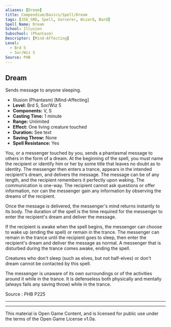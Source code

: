 ```yaml
---
aliases: [Dream]
title: Compendium/Basics/Spell/Dream
tags: [35E_SRD, Spell, Sorcerer, Wizard, Bard]
Spell Name: Dream
School: Illusion
Subschool: (Phantasm)
Descriptor: [Mind-Affecting]
Level:
  - Brd 5
  - Sor/Wiz 5
Source: PHB
---
```



## Dream

Sends message to anyone sleeping.

*   Illusion (Phantasm) [Mind-Affecting]
*   **Level:** Brd 5, Sor/Wiz 5
*   **Components:** V, S
*   **Casting Time:** 1 minute
*   **Range:** Unlimited
*   **Effect:** One living creature touched
*   **Duration:** See text
*   **Saving Throw:** None
*   **Spell Resistance:** Yes

<p>You, or a messenger touched by you, sends a phantasmal message to others in the form of a dream. At the beginning of the spell, you must name the recipient or identify him or her by some title that leaves no doubt as to identity. The messenger then enters a trance, appears in the intended recipient's dream, and delivers the message. The message can be of any length, and the recipient remembers it perfectly upon waking. The communication is one-way. The recipient cannot ask questions or offer information, nor can the messenger gain any information by observing the dreams of the recipient.</p><p>Once the message is delivered, the messenger's mind returns instantly to its body. The duration of the spell is the time required for the messenger to enter the recipient's dream and deliver the message.</p><p>If the recipient is awake when the spell begins, the messenger can choose to wake up (ending the spell) or remain in the trance. The messenger can remain in the trance until the recipient goes to sleep, then enter the recipient's dream and deliver the message as normal. A messenger that is disturbed during the trance comes awake, ending the spell.</p><p>Creatures who don't sleep (such as elves, but not half-elves) or don't dream cannot be contacted by this spell.</p><p>The messenger is unaware of its own surroundings or of the activities around it while in the trance. It is defenseless both physically and mentally (always fails any saving throw) while in the trance.</p>

Source : PHB P225

---

---

This material is Open Game Content, and is licensed for public use under
the terms of the Open Game License v1.0a.
